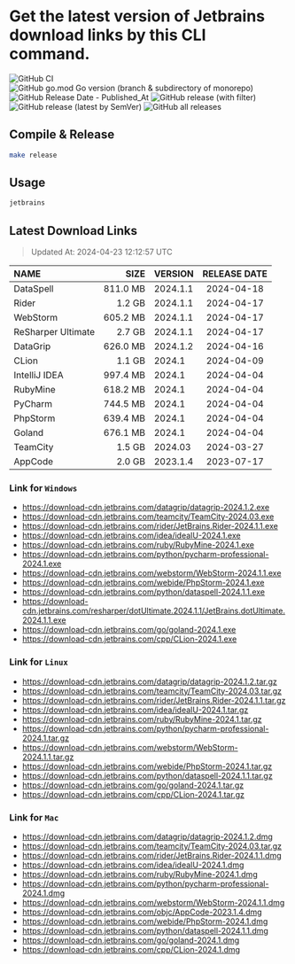 # Get the latest version of Jetbrains download links by this CLI command.

![GitHub CI](https://github.com/designinlife/jetbrains/actions/workflows/ci.yml/badge.svg)
![GitHub go.mod Go version (branch & subdirectory of monorepo)](https://img.shields.io/github/go-mod/go-version/designinlife/jetbrains/master)
![GitHub Release Date - Published_At](https://img.shields.io/github/release-date/designinlife/jetbrains)
![GitHub release (with filter)](https://img.shields.io/github/v/release/designinlife/jetbrains)
![GitHub release (latest by SemVer)](https://img.shields.io/github/downloads/designinlife/jetbrains/v1.1.10/total)
![GitHub all releases](https://img.shields.io/github/downloads/designinlife/jetbrains/total)

## Compile & Release

```bash
make release
```

## Usage

```bash
jetbrains
```

## Latest Download Links

> Updated At: 2024-04-23 12:12:57 UTC

| NAME | SIZE | VERSION | RELEASE DATE |
| :-- | --: | :-- | :--: |
| DataSpell | 811.0 MB | 2024.1.1 | 2024-04-18 |
| Rider | 1.2 GB | 2024.1.1 | 2024-04-17 |
| WebStorm | 605.2 MB | 2024.1.1 | 2024-04-17 |
| ReSharper Ultimate | 2.7 GB | 2024.1.1 | 2024-04-17 |
| DataGrip | 626.0 MB | 2024.1.2 | 2024-04-16 |
| CLion | 1.1 GB | 2024.1 | 2024-04-09 |
| IntelliJ IDEA | 997.4 MB | 2024.1 | 2024-04-04 |
| RubyMine | 618.2 MB | 2024.1 | 2024-04-04 |
| PyCharm | 744.5 MB | 2024.1 | 2024-04-04 |
| PhpStorm | 639.4 MB | 2024.1 | 2024-04-04 |
| Goland | 676.1 MB | 2024.1 | 2024-04-04 |
| TeamCity | 1.5 GB | 2024.03 | 2024-03-27 |
| AppCode | 2.0 GB | 2023.1.4 | 2023-07-17 |

### Link for `Windows`

* <https://download-cdn.jetbrains.com/datagrip/datagrip-2024.1.2.exe>
* <https://download-cdn.jetbrains.com/teamcity/TeamCity-2024.03.exe>
* <https://download-cdn.jetbrains.com/rider/JetBrains.Rider-2024.1.1.exe>
* <https://download-cdn.jetbrains.com/idea/ideaIU-2024.1.exe>
* <https://download-cdn.jetbrains.com/ruby/RubyMine-2024.1.exe>
* <https://download-cdn.jetbrains.com/python/pycharm-professional-2024.1.exe>
* <https://download-cdn.jetbrains.com/webstorm/WebStorm-2024.1.1.exe>
* <https://download-cdn.jetbrains.com/webide/PhpStorm-2024.1.exe>
* <https://download-cdn.jetbrains.com/python/dataspell-2024.1.1.exe>
* <https://download-cdn.jetbrains.com/resharper/dotUltimate.2024.1.1/JetBrains.dotUltimate.2024.1.1.exe>
* <https://download-cdn.jetbrains.com/go/goland-2024.1.exe>
* <https://download-cdn.jetbrains.com/cpp/CLion-2024.1.exe>

### Link for `Linux`

* <https://download-cdn.jetbrains.com/datagrip/datagrip-2024.1.2.tar.gz>
* <https://download-cdn.jetbrains.com/teamcity/TeamCity-2024.03.tar.gz>
* <https://download-cdn.jetbrains.com/rider/JetBrains.Rider-2024.1.1.tar.gz>
* <https://download-cdn.jetbrains.com/idea/ideaIU-2024.1.tar.gz>
* <https://download-cdn.jetbrains.com/ruby/RubyMine-2024.1.tar.gz>
* <https://download-cdn.jetbrains.com/python/pycharm-professional-2024.1.tar.gz>
* <https://download-cdn.jetbrains.com/webstorm/WebStorm-2024.1.1.tar.gz>
* <https://download-cdn.jetbrains.com/webide/PhpStorm-2024.1.tar.gz>
* <https://download-cdn.jetbrains.com/python/dataspell-2024.1.1.tar.gz>
* <https://download-cdn.jetbrains.com/go/goland-2024.1.tar.gz>
* <https://download-cdn.jetbrains.com/cpp/CLion-2024.1.tar.gz>

### Link for `Mac`

* <https://download-cdn.jetbrains.com/datagrip/datagrip-2024.1.2.dmg>
* <https://download-cdn.jetbrains.com/teamcity/TeamCity-2024.03.tar.gz>
* <https://download-cdn.jetbrains.com/rider/JetBrains.Rider-2024.1.1.dmg>
* <https://download-cdn.jetbrains.com/idea/ideaIU-2024.1.dmg>
* <https://download-cdn.jetbrains.com/ruby/RubyMine-2024.1.dmg>
* <https://download-cdn.jetbrains.com/python/pycharm-professional-2024.1.dmg>
* <https://download-cdn.jetbrains.com/webstorm/WebStorm-2024.1.1.dmg>
* <https://download-cdn.jetbrains.com/objc/AppCode-2023.1.4.dmg>
* <https://download-cdn.jetbrains.com/webide/PhpStorm-2024.1.dmg>
* <https://download-cdn.jetbrains.com/python/dataspell-2024.1.1.dmg>
* <https://download-cdn.jetbrains.com/go/goland-2024.1.dmg>
* <https://download-cdn.jetbrains.com/cpp/CLion-2024.1.dmg>
